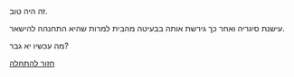 זה היה טוב.

עישנת סיגריה ואחר כך גירשת אותה בבעיטה מהבית למרות שהיא התחנהה להישאר.

מה עכשיו יא גבר?

[חזור להתחלה](../marshmallow.md)